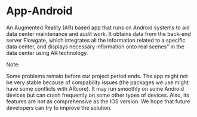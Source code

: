 # App-Android

An Augmented Reality (AR) based app that runs on Android systems to aid data center maintenance and audit work. It obtains data from
the back-end server Flowgate, which integrates all the information related to a specific data
center, and displays necessary information onto real scenes" in the data center using AR
technology.

Note:

Some problems remain before our project period ends. The app might not be very stable because of compability issues (the packages we 
use might have some conflicts with ARcore). It may run smoothly 
on some Android devices but can crash frequently on some other types of devices. Also, its features are not as comprehensive as the 
IOS version. We hope that future developers can try to improve the solution.
